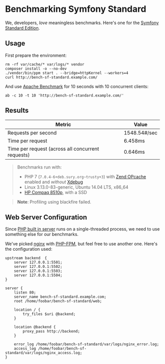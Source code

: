 # Benchmarking Symfony Standard

We, developers, *love* meaningless benchmarks.
Here's one for the [Symfony Standard Edition](https://github.com/symfony/symfony-standard).

## Usage

First prepare the environment:

    rm -rf var/cache/* var/logs/* vendor
    composer install -o --no-dev
    ./vendor/bin/ppm start . --bridge=httpKernel --workers=4
    curl http://bench-sf-standard.example.com/

And use [Apache Benchmark](https://httpd.apache.org/docs/2.2/programs/ab.html)
for 10 seconds with 10 concurrent clients:

    ab -c 10 -t 10 'http://bench-sf-standard.example.com/'

## Results

| Metric                                            | Value        |
|---------------------------------------------------|--------------|
| Requests per second                               | 1548.54#/sec |
| Time per request                                  | 6.458ms      |
| Time per request (across all concurrent requests) | 0.646ms      |

> Benchmarks run with:
>
> * PHP 7 (`7.0.4-6+deb.sury.org~trusty+3`)
>   with [Zend OPcache](http://php.net/manual/en/book.opcache.php) enabled
>   and *without* [Xdebug](https://xdebug.org/)
> * Linux 3.13.0-83-generic, Ubuntu 14.04 LTS, x86_64
> * [HP Compaq 8510p](http://www.cnet.com/products/hp-compaq-8510p-15-4-core-2-duo-t7700-vista-business-2-gb-ram-120-gb-hdd-series/specs/), with a SSD

> **Note**: Profiling using blackfire failed.

## Web Server Configuration

Since [PHP built in server](http://php.net/manual/en/features.commandline.webserver.php)
runs on a single-threaded process, we need to use something else for our benchmarks.

We've picked [nginx](https://www.nginx.com/) with [PHP-FPM](http://php-fpm.org/),
but feel free to use another one. Here's the configuration used:

```
upstream backend  {
    server 127.0.0.1:5501;
    server 127.0.0.1:5502;
    server 127.0.0.1:5503;
    server 127.0.0.1:5504;
}

server {
    listen 80;
    server_name bench-sf-standard.example.com;
    root /home/foobar/bench-sf-standard/web;

    location / {
        try_files $uri @backend;
    }

    location @backend {
        proxy_pass http://backend;
    }

    error_log /home/foobar/bench-sf-standard/var/logs/nginx_error.log;
    access_log /home/foobar/bench-sf-standard/var/logs/nginx_access.log;
}
```
